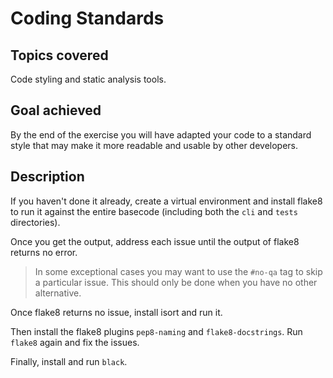 # Coding Standards

## Topics covered

Code styling and static analysis tools.

## Goal achieved 

By the end of the exercise you will have adapted your code to a standard style that may make it more readable and usable by other developers.

## Description

If you haven't done it already, create a virtual environment and install flake8 to run it against the entire basecode (including both the `cli` and `tests` directories).

Once you get the output, address each issue until the output of flake8 returns no error.

> In some exceptional cases you may want to use the `#no-qa` tag to skip a particular issue. This should only be done when you have no other alternative.

Once flake8 returns no issue, install isort and run it.

Then install the flake8 plugins `pep8-naming` and `flake8-docstrings`. Run `flake8` again and fix the issues.

Finally, install and run `black`.
